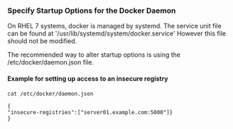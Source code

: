 ### Specify Startup Options for the Docker Daemon

On RHEL 7 systems, docker is managed by systemd.
The service unit file can be found at '/usr/lib/systemd/system/docker.service'
However this file should not be modified.

The recommended way to alter startup options is using the /etc/docker/daemon.json file.

#### Example for setting up access to an insecure registry

~~~~
cat /etc/docker/daemon.json

{
"insecure-registries":["server01.example.com:5000"]}
}
~~~~
